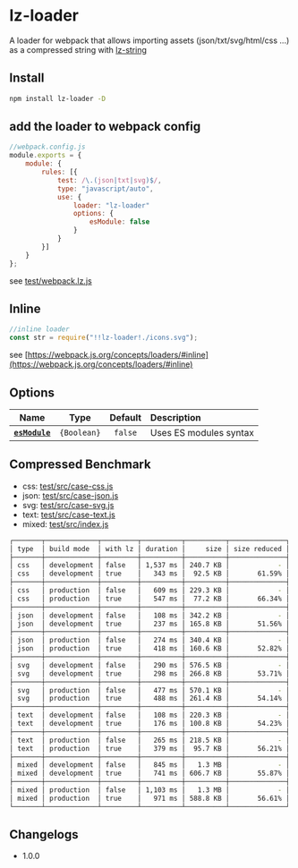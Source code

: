 # lz-loader

A loader for webpack that allows importing assets (json/txt/svg/html/css ...) as a compressed string with [lz-string](https://github.com/pieroxy/lz-string)

## Install
```sh
npm install lz-loader -D
```

## add the loader to webpack config
```js
//webpack.config.js
module.exports = {
    module: {
        rules: [{
            test: /\.(json|txt|svg)$/,
            type: "javascript/auto",
            use: {
                loader: "lz-loader"
                options: {
                    esModule: false
                }
            }
        }]
    }
};
```
see [test/webpack.lz.js](test/webpack.lz.js)

## Inline
```js
//inline loader
const str = require("!!lz-loader!./icons.svg");
```
see [https://webpack.js.org/concepts/loaders/#inline](https://webpack.js.org/concepts/loaders/#inline)

## Options
|            Name             |    Type     | Default | Description            |
| :-------------------------: | :---------: | :-----: | :--------------------- |
| **[`esModule`](#esmodule)** | `{Boolean}` | `false` | Uses ES modules syntax |


## Compressed Benchmark
* css: [test/src/case-css.js](test/src/case-css.js)
* json: [test/src/case-json.js](test/src/case-json.js)
* svg: [test/src/case-svg.js](test/src/case-svg.js)
* text: [test/src/case-text.js](test/src/case-text.js)
* mixed: [test/src/index.js](test/src/index.js)
```sh
┌───────┬─────────────┬─────────┬──────────┬──────────┬──────────────┐
│ type  │ build mode  │ with lz │ duration │     size │ size reduced │
├───────┼─────────────┼─────────┼──────────┼──────────┼──────────────┤
│ css   │ development │ false   │ 1,537 ms │ 240.7 KB │            - │
│ css   │ development │ true    │   343 ms │  92.5 KB │       61.59% │
├───────┼─────────────┼─────────┼──────────┼──────────┼──────────────┤
│ css   │ production  │ false   │   609 ms │ 229.3 KB │            - │
│ css   │ production  │ true    │   547 ms │  77.2 KB │       66.34% │
├───────┼─────────────┼─────────┼──────────┼──────────┼──────────────┤
│ json  │ development │ false   │   108 ms │ 342.2 KB │            - │
│ json  │ development │ true    │   237 ms │ 165.8 KB │       51.56% │
├───────┼─────────────┼─────────┼──────────┼──────────┼──────────────┤
│ json  │ production  │ false   │   274 ms │ 340.4 KB │            - │
│ json  │ production  │ true    │   418 ms │ 160.6 KB │       52.82% │
├───────┼─────────────┼─────────┼──────────┼──────────┼──────────────┤
│ svg   │ development │ false   │   290 ms │ 576.5 KB │            - │
│ svg   │ development │ true    │   298 ms │ 266.8 KB │       53.71% │
├───────┼─────────────┼─────────┼──────────┼──────────┼──────────────┤
│ svg   │ production  │ false   │   477 ms │ 570.1 KB │            - │
│ svg   │ production  │ true    │   488 ms │ 261.4 KB │       54.14% │
├───────┼─────────────┼─────────┼──────────┼──────────┼──────────────┤
│ text  │ development │ false   │   108 ms │ 220.3 KB │            - │
│ text  │ development │ true    │   176 ms │ 100.8 KB │       54.23% │
├───────┼─────────────┼─────────┼──────────┼──────────┼──────────────┤
│ text  │ production  │ false   │   265 ms │ 218.5 KB │            - │
│ text  │ production  │ true    │   379 ms │  95.7 KB │       56.21% │
├───────┼─────────────┼─────────┼──────────┼──────────┼──────────────┤
│ mixed │ development │ false   │   845 ms │   1.3 MB │            - │
│ mixed │ development │ true    │   741 ms │ 606.7 KB │       55.87% │
├───────┼─────────────┼─────────┼──────────┼──────────┼──────────────┤
│ mixed │ production  │ false   │ 1,103 ms │   1.3 MB │            - │
│ mixed │ production  │ true    │   971 ms │ 588.8 KB │       56.61% │
└───────┴─────────────┴─────────┴──────────┴──────────┴──────────────┘
```

## Changelogs

* 1.0.0